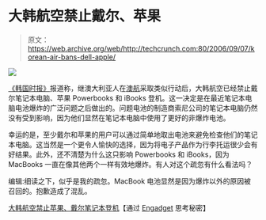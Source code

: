 # 大韩航空禁止戴尔、苹果

> 原文：<https://web.archive.org/web/http://techcrunch.com:80/2006/09/07/korean-air-bans-dell-apple/>

![](img/d41acabbf40a7a25f16dcd1d3fa94e08.png)

[《韩国时报》](https://web.archive.org/web/20151222115330/http://times.hankooki.com/lpage/biz/200609/kt2006090517585411880.htm)报道称，继澳大利亚人在[澳航](https://web.archive.org/web/20151222115330/http://www.appleinsider.com/article.php?id=1994)采取类似行动后，大韩航空已经禁止戴尔笔记本电脑、苹果 Powerbooks 和 iBooks 登机。这一决定是在最近笔记本电脑电池爆炸的广泛问题之后做出的。问题电池的制造商索尼公司的笔记本电脑仍然没有受到影响，因为他们显然在笔记本电脑中使用了更好的非爆炸电池。

幸运的是，至少戴尔和苹果的用户可以通过简单地取出电池来避免检查他们的笔记本电脑。这当然是一个更令人愉快的选择，因为将电子产品作为行李托运很少会有好结果。此外，还不清楚为什么这只影响 Powerbooks 和 iBooks，因为 MacBooks 一直在像其他两个一样有效地爆炸。有人对这个疏忽有什么看法吗？

编辑:细读之下，似乎是我的疏忽。MacBook 电池显然是因为爆炸以外的原因被召回的。抱歉造成了混乱。

[大韩航空禁止苹果、戴尔笔记本登机](https://web.archive.org/web/20151222115330/http://www.appleinsider.com/article.php?id=2019)【通过 [Engadget](https://web.archive.org/web/20151222115330/http://www.engadget.com/2006/09/06/korean-air-bans-dell-laptops-apple-powerbooks-and-ibooks/) 思考秘密】